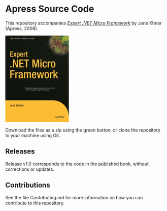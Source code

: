 # Apress Source Code

This repository accompanies [*Expert .NET Micro Framework*](http://www.apress.com/9781590599730) by Jens Khner (Apress, 2008).

[comment]: #cover
![Cover image](9781590599730.jpg)

Download the files as a zip using the green button, or clone the repository to your machine using Git.

## Releases

Release v1.0 corresponds to the code in the published book, without corrections or updates.

## Contributions

See the file Contributing.md for more information on how you can contribute to this repository.
